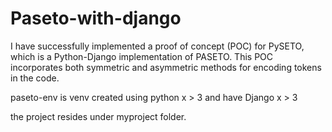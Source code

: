 # Paseto-with-django
I have successfully implemented a proof of concept (POC) for PySETO, which is a Python-Django implementation of PASETO. This POC incorporates both symmetric and asymmetric methods for encoding tokens in the code.


paseto-env is venv created using python x > 3 and have Django x > 3

the project resides under myproject folder.
